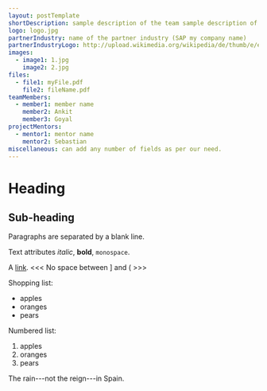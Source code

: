 ```yaml
---
layout: postTemplate
shortDescription: sample description of the team sample description of the team sample description of the team sample description of the team 
logo: logo.jpg
partnerIndustry: name of the partner industry (SAP my company name)
partnerIndustryLogo: http://upload.wikimedia.org/wikipedia/de/thumb/e/ee/Bosch-Logo.svg/800px-Bosch-Logo.svg.png
images:
  - image1: 1.jpg
    image2: 2.jpg
files:
  - file1: myFile.pdf
    file2: fileName.pdf
teamMembers:
  - member1: member name
    member2: Ankit
    member3: Goyal
projectMentors:
  - mentor1: mentor name
    mentor2: Sebastian
miscellaneous: can add any number of fields as per our need.
---
```


 Heading
 =======

 Sub-heading
 -----------
 
 Paragraphs are separated
 by a blank line.
 
 Text attributes *italic*,
 **bold**, `monospace`.
 
 A [link](http://example.com).
 <<<   No space between ] and (  >>>

 Shopping list:
 
   * apples
   * oranges
   * pears
 
 Numbered list:
 
   1. apples
   2. oranges
   3. pears
 
 The rain---not the reign---in
 Spain.
